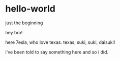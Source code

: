 # hello-world
just the beginning

hey bro!

here 7esla, who love texas. texas, suki, suki, daisuki!

i've been told to say something here and so i did.


